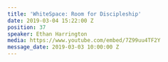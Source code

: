 ```yaml
---
title: 'WhiteSpace: Room for Discipleship'
date: 2019-03-04 15:22:00 Z
position: 37
speaker: Ethan Harrington
media: https://www.youtube.com/embed/7Z99uu4TF2Y
message_date: 2019-03-03 10:00:00 Z
---
```


